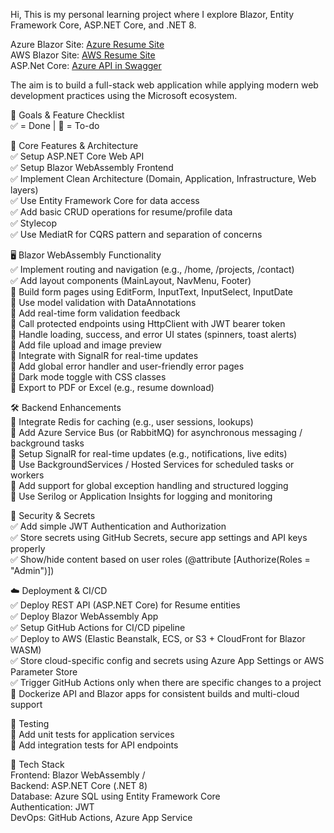 Hi, This is my personal learning project where I explore Blazor, Entity Framework Core, ASP.NET Core, and .NET 8.

Azure Blazor Site: [Azure Resume Site](https://marvinvalencia-bkcredfvbtd3cbgs.southeastasia-01.azurewebsites.net) <br/>
AWS Blazor Site: [AWS Resume Site](http://marvinvalencia.ap-southeast-1.elasticbeanstalk.com/) <br/>
ASP.Net Core: [Azure API in Swagger](https://resume-project-api-ama4f0fbfde9cxge.southeastasia-01.azurewebsites.net/swagger/index.html)<br/>

The aim is to build a full-stack web application while applying modern web development practices using the Microsoft ecosystem.

🚀 Goals & Feature Checklist <br/>
✅ = Done | 🔲 = To-do

🔧 Core Features & Architecture <br/>
✅ Setup ASP.NET Core Web API <br/>
✅ Setup Blazor WebAssembly Frontend <br/>
✅ Implement Clean Architecture (Domain, Application, Infrastructure, Web layers) <br/>
✅ Use Entity Framework Core for data access <br/>
✅ Add basic CRUD operations for resume/profile data <br/>
✅ Stylecop <br/>
✅ Use MediatR for CQRS pattern and separation of concerns <br/>

🖥️ Blazor WebAssembly Functionality <br/>
✅ Implement routing and navigation (e.g., /home, /projects, /contact) <br/>
✅ Add layout components (MainLayout, NavMenu, Footer) <br/>
🔲 Build form pages using EditForm, InputText, InputSelect, InputDate <br/>
🔲 Use model validation with DataAnnotations <br/>
🔲 Add real-time form validation feedback <br/>
🔲 Call protected endpoints using HttpClient with JWT bearer token <br/>
🔲 Handle loading, success, and error UI states (spinners, toast alerts) <br/>
🔲 Add file upload and image preview <br/>
🔲 Integrate with SignalR for real-time updates <br/>
🔲 Add global error handler and user-friendly error pages <br/>
🔲 Dark mode toggle with CSS classes <br/>
🔲 Export to PDF or Excel (e.g., resume download) <br/>

🛠️ Backend Enhancements <br/>
🔲 Integrate Redis for caching (e.g., user sessions, lookups) <br/>
🔲 Add Azure Service Bus (or RabbitMQ) for asynchronous messaging / background tasks <br/>
🔲 Setup SignalR for real-time updates (e.g., notifications, live edits) <br/>
🔲 Use BackgroundServices / Hosted Services for scheduled tasks or workers <br/>
🔲 Add support for global exception handling and structured logging <br/>
🔲 Use Serilog or Application Insights for logging and monitoring <br/>

🔐 Security & Secrets <br/>
✅ Add simple JWT Authentication and Authorization <br/>
✅ Store secrets using GitHub Secrets, secure app settings and API keys properly <br/>
✅ Show/hide content based on user roles (@attribute [Authorize(Roles = "Admin")]) <br/>

☁️ Deployment & CI/CD <br/>
✅ Deploy REST API (ASP.NET Core) for Resume entities <br/>
✅ Deploy Blazor WebAssembly App  <br/>
✅ Setup GitHub Actions for CI/CD pipeline <br/>
✅ Deploy to AWS (Elastic Beanstalk, ECS, or S3 + CloudFront for Blazor WASM) <br/>
✅ Store cloud-specific config and secrets using Azure App Settings or AWS Parameter Store <br/>
✅ Trigger GitHub Actions only when there are specific changes to a project <br/>
🔲 Dockerize API and Blazor apps for consistent builds and multi-cloud support <br/>

🧪 Testing <br/>
🔲 Add unit tests for application services <br/>
🔲 Add integration tests for API endpoints <br/>

📌 Tech Stack <br/>
Frontend: Blazor WebAssembly /<br/>
Backend: ASP.NET Core (.NET 8) <br/>
Database: Azure SQL using Entity Framework Core <br/>
Authentication: JWT <br/>
DevOps: GitHub Actions, Azure App Service <br/>
